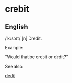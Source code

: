 
# crebit

## English

/ˈkɹɛbɪt/
[n] Credit.


Example:

"Would that be crebit or dedit?"


See also:

<a href="dedit.html">dedit</a>






